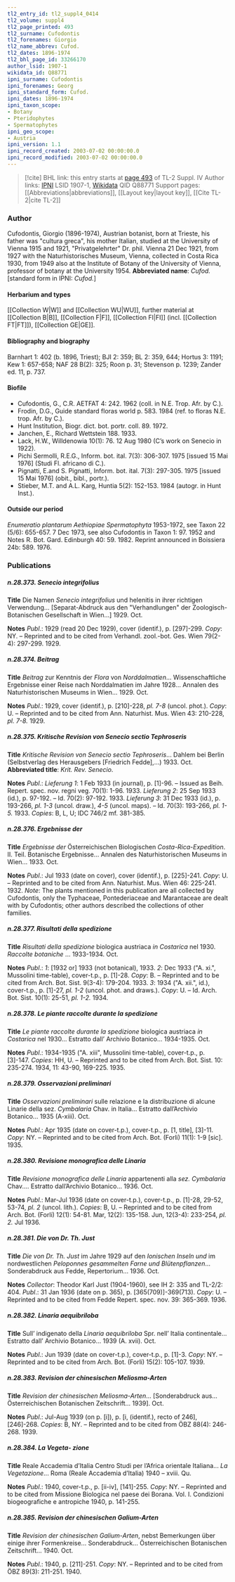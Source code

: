 ```yaml
---
tl2_entry_id: tl2_suppl4_0414
tl2_volume: suppl4
tl2_page_printed: 493
tl2_surname: Cufodontis
tl2_forenames: Giorgio
tl2_name_abbrev: Cufod.
tl2_dates: 1896-1974
tl2_bhl_page_id: 33266170
author_lsid: 1907-1
wikidata_id: Q88771
ipni_surname: Cufodontis
ipni_forenames: Georg
ipni_standard_form: Cufod.
ipni_dates: 1896-1974
ipni_taxon_scope: 
- Botany
- Pteridophytes
- Spermatophytes
ipni_geo_scope: 
- Austria
ipni_version: 1.1
ipni_record_created: 2003-07-02 00:00:00.0
ipni_record_modified: 2003-07-02 00:00:00.0
---
```


> [!cite] BHL link: this entry starts at [page 493](https://www.biodiversitylibrary.org/page/33266170) of TL-2 Suppl. IV
> Author links: [IPNI](https://www.ipni.org/a/1907-1) LSID 1907-1, [Wikidata](https://www.wikidata.org/wiki/Q88771) QID Q88771
> Support pages: [[Abbreviations|abbreviations]], [[Layout key|layout key]], [[Cite TL-2|cite TL-2]]

### Author

Cufodontis, Giorgio (1896-1974), Austrian botanist, born at Trieste, his father was "cultura greca", his mother Italian, studied at the University of Vienna 1915 and 1921, "Privatgelehrter" Dr. phil. Vienna 21 Dec 1921, from 1927 with the Naturhistorisches Museum, Vienna, collected in Costa Rica 1930, from 1949 also at the Institute of Botany of the University of Vienna, professor of botany at the University 1954. 
**Abbreviated name**: *Cufod.* \[standard form in IPNI: *Cufod.*\]

#### Herbarium and types

[[Collection W|W]] and [[Collection WU|WU]], further material at [[Collection B|B]], [[Collection F|F]], [[Collection FI|FI]] (incl. [[Collection FT|FT]]), [[Collection GE|GE]].

#### Bibliography and biography

Barnhart 1: 402 (b. 1896, Triest); BJI 2: 359; BL 2: 359, 644; Hortus 3: 1191; Kew 1: 657-658; NAF 28 B(2): 325; Roon p. 31; Stevenson p. 1239; Zander ed. 11, p. 737.

#### Biofile

- Cufodontis, G., C.R. AETFAT 4: 242. 1962 (coll. in N.E. Trop. Afr. by C.).
- Frodin, D.G., Guide standard floras world p. 583. 1984 (ref. to floras N.E. trop. Afr. by C.).
- Hunt Institution, Biogr. dict. bot. portr. coll. 89. 1972.
- Janchen, E., Richard Wettstein 188. 1933.
- Lack, H.W., Willdenowia 10(1): 76. 12 Aug 1980 (C’s work on Senecio in 1922).
- Pichi Sermolli, R.E.G., Inform. bot. ital. 7(3): 306-307. 1975 \[issued 15 Mai 1976\] (Studi Fl. africano di C.).
- Pignatti, E.and S. Pignatti, Inform. bot. ital. 7(3): 297-305. 1975 \[issued 15 Mai 1976\] (obit., bibl., portr.).
- Stieber, M.T. and A.L. Karg, Huntia 5(2): 152-153. 1984 (autogr. in Hunt Inst.).

#### Outside our period

*Enumeratio plantarum Aethiopiae Spermatophyta* 1953-1972, see Taxon 22 (5/6): 655-657. 7 Dec 1973, see also Cufodontis in Taxon 1: 97. 1952 and Notes R. Bot. Gard. Edinburgh 40: 59. 1982. Reprint announced in Boissiera 24b: 589. 1976.

### Publications

##### n.28.373. Senecio integrifolius

**Title**
Die Namen *Senecio integrifolius* und helenitis in ihrer richtigen Verwendung... \[Separat-Abdruck aus den "Verhandlungen" der Zoologisch-Botanischen Gesellschaft in Wien...\] 1929. Oct.

**Notes**
*Publ*.: 1929 (read 20 Dec 1929), cover (identif.), p. \[297\]-299. *Copy*: NY. – Reprinted and to be cited from Verhandl. zool.-bot. Ges. Wien 79(2-4): 297-299. 1929.

##### n.28.374. Beitrag

**Title**
*Beitrag* zur Kenntnis der *Flora* von *Norddalmatien*... Wissenschaftliche Ergebnisse einer Reise nach Norddalmatien im Jahre 1928... Annalen des Naturhistorischen Museums in Wien... 1929. Oct.

**Notes**
*Publ*.: 1929, cover (identif.), p. \[210\]-228, *pl. 7-8* (uncol. phot.). *Copy*: U. – Reprinted and to be cited from Ann. Naturhist. Mus. Wien 43: 210-228, *pl. 7-8.* 1929.

##### n.28.375. Kritische Revision von Senecio sectio Tephroseris

**Title**
*Kritische Revision von Senecio sectio Tephroseris*... Dahlem bei Berlin (Selbstverlag des Herausgebers \[Friedrich Fedde\],...) 1933. Oct.
**Abbreviated title**: *Krit. Rev. Senecio*.

**Notes**
*Publ*.: *Lieferung 1*: 1 Feb 1933 (in journal), p. \[1\]-96. – Issued as Beih. Repert. spec. nov. regni veg. 70(1): 1-96. 1933.
*Lieferung 2*: 25 Sep 1933 (id.), p. 97-192. – Id. 70(2): 97-192. 1933.
*Lieferung 3*: 31 Dec 1933 (id.), p. 193-266, *pl. 1-3* (uncol. draw.), *4-5* (uncol. maps). – Id. 70(3): 193-266, *pl. 1-5.* 1933.
*Copies*: B, L, U; IDC 746/2 mf. 381-385.

##### n.28.376. Ergebnisse der

**Title**
*Ergebnisse der* Österreichischen Biologischen *Costa-Rica-Expedition*. II. Teil. Botanische Ergebnisse... Annalen des Naturhistorischen Museums in Wien... 1933. Oct.

**Notes**
*Publ*.: Jul 1933 (date on cover), cover (identif.), p. \[225\]-241. *Copy*: U. – Reprinted and to be cited from Ann. Naturhist. Mus. Wien 46: 225-241. 1932.
*Note*: The plants mentioned in this publication are all collected by Cufodontis, only the Typhaceae, Pontederiaceae and Marantaceae are dealt with by Cufodontis; other authors described the collections of other families.

##### n.28.377. Risultati della spedizione

**Title**
*Risultati della spedizione* biologica austriaca *in Costarica* nel 1930. *Raccolte botaniche* ... 1933-1934. Oct.

**Notes**
*Publ*.: *1*: \[1932 or\] 1933 (not botanical), 1933.
*2*: Dec 1933 ("A. xi.", Mussolini time-table), cover-t.p., p. \[1\]-28. *Copy*: B. – Reprinted and to be cited from Arch. Bot. Sist. 9(3-4): 179-204. 1933.
*3*: 1934 ("A. xii.", id.), cover-t.p., p. \[1\]-27, *pl. 1-2* (uncol. phot. and draws.). *Copy*: U. – Id. Arch. Bot. Sist. 10(1): 25-51, *pl. 1-2.* 1934.

##### n.28.378. Le piante raccolte durante la spedizione

**Title**
*Le piante raccolte durante la spedizione* biologica austriaca *in Costarica* nel 1930... Estratto dall’ Archivio Botanico... 1934-1935. Oct.

**Notes**
*Publ*.: 1934-1935 ("A. xiii", Mussolini time-table), cover-t.p., p. \[3\]-147. *Copies*: HH, U. – Reprinted and to be cited from Arch. Bot. Sist. 10: 235-274. 1934, 11: 43-90, 169-225. 1935.

##### n.28.379. Osservazioni preliminari

**Title**
*Osservazioni preliminari* sulle relazione e la distribuzione di alcune Linarie della sez. *Cymbalaria* Chav. in Italia... Estratto dall’Archivio Botanico... 1935 (A-xiii). Oct.

**Notes**
*Publ*.: Apr 1935 (date on cover-t.p.), cover-t.p., p. \[1, title\], \[3\]-11. *Copy*: NY. – Reprinted and to be cited from Arch. Bot. (Forli) 11(1): 1-9 \[sic\]. 1935.

##### n.28.380. Revisione monografica delle Linaria

**Title**
*Revisione monografica delle Linaria* appartenenti alla *sez. Cymbalaria* Chav.... Estratto dall’Archivio Botanico... 1936. Oct.

**Notes**
*Publ*.: Mar-Jul 1936 (date on cover-t.p.), cover-t.p., p. \[1\]-28, 29-52, 53-74, *pl. 2* (uncol. lith.).
*Copies*: B, U. – Reprinted and to be cited from Arch. Bot. (Forli) 12(1): 54-81. Mar, 12(2): 135-158. Jun, 12(3-4): 233-254, *pl. 2.* Jul 1936.

##### n.28.381. Die von Dr. Th. Just

**Title**
*Die von Dr. Th. Just* im Jahre 1929 auf den *Ionischen Inseln und* im nordwestlichen *Peloponnes gesammelten Farne und Blütenpflanzen*... Sonderabdruck aus Fedde, Repertorium... 1936. Oct.

**Notes**
*Collector*: Theodor Karl Just (1904-1960), see IH 2: 335 and TL-2/2: 404.
*Publ*.: 31 Jan 1936 (date on p. 365), p. \[365(709)\]-369(713). *Copy*: U. – Reprinted and to be cited from Fedde Repert. spec. nov. 39: 365-369. 1936.

##### n.28.382. Linaria aequibriloba

**Title**
Sull’ indigenato della *Linaria aequibriloba* Spr. nell’ Italia continentale... Estratto dall’ Archivio Botanico... 1939 (A. xvii). Oct.

**Notes**
*Publ*.: Jun 1939 (date on cover-t.p.), cover-t.p., p. \[1\]-3. *Copy*: NY. – Reprinted and to be cited from Arch. Bot. (Forli) 15(2): 105-107. 1939.

##### n.28.383. Revision der chinesischen Meliosma-Arten

**Title**
*Revision der chinesischen Meliosma-Arten*... \[Sonderabdruck aus... Österreichischen Botanischen Zeitschrift... 1939\]. Oct.

**Notes**
*Publ*.: Jul-Aug 1939 (on p. \[i\]), p. \[i, (identif.), recto of 246\], \[246\]-268. *Copies*: B, NY. – Reprinted and to be cited from ÖBZ 88(4): 246-268. 1939.

##### n.28.384. La Vegeta- zione

**Title**
Reale Accademia d’Italia Centro Studi per l’Africa orientale Italiana... *La Vegetazione*... Roma (Reale Accademia d’Italia) 1940 – xviii. Qu.

**Notes**
*Publ*.: 1940, cover-t.p., p. \[ii-iv\], \[141\]-255. *Copy*: NY. – Reprinted and to be cited from Missione Biologica nel paese dei Borana. Vol. I. Condizioni biogeografiche e antropiche 1940, p. 141-255.

##### n.28.385. Revision der chinesischen Galium-Arten

**Title**
*Revision der chinesischen Galium-Arten*, nebst Bemerkungen über einige ihrer Formenkreise... Sonderabdruck... Österreichischen Botanischen Zeitschrift... 1940. Oct.

**Notes**
*Publ*.: 1940, p. \[211\]-251. *Copy*: NY. – Reprinted and to be cited from ÖBZ 89(3): 211-251. 1940.

